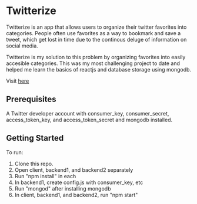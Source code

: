# Twitterize

Twitterize is an app that allows users to organize their twitter favorites into categories. People often use favorites as a way to bookmark and save a tweet, which get lost in time due to the continous deluge of information on social media.

Twitterize is my solution to this problem by organizing favorites into easily accesible categories. This was my most challenging project to date and helped me learn the basics of reactjs and database storage using mongodb.

Visit [here](https://twitterize.netlify.com/#/)

## Prerequisites

A Twitter developer account with consumer_key, consumer_secret, access_token_key, and access_token_secret and mongodb installed.

## Getting Started

To run:

1. Clone this repo.
2. Open client, backend1, and backend2 separately
3. Run "npm install" in each
4. In backend1, create config.js with consumer_key, etc
5. Run "mongod" after installing mongodb
6. In client, backend1, and backend2, run "npm start"

